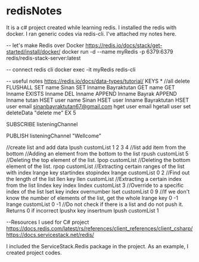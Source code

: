 # redisNotes
It is a c# project created while learning redis. I installed the redis with docker. I ran generic codes via redis-cli. I've attached my notes here.


-- let's make Redis over Docker
https://redis.io/docs/stack/get-started/install/docker/
docker run -d --name myRedis -p 6379:6379 redis/redis-stack-server:latest

-- connect redis cli
docker exec -it myRedis redis-cli

-- useful notes
https://redis.io/docs/data-types/tutorial/
KEYS *
//all delete
FLUSHALL 
SET name Sinan
SET lnname Bayraktutan
GET name
GET lnname
EXISTS lnname
DEL lnname
APPEND lnname Bayrak
APPEND lnname tutan
HSET user name Sinan
HSET user lnname Bayraktutan
HSET user email sinanbayraktutan67@gmail.com
hget user email
hgetall user
set deleteData "delete me" EX 5

SUBSCRIBE listeningChannel

PUBLISH listeningChannel "Wellcome"

//create list and add data
lpush customList 1 2 3 4
//list add item from the bottom
//Adding an element from the bottom to the list
rpush customList 5
//Deleting the top element of the list.
lpop customList
//Deleting the bottom element of the list.
rpop customList
//Extracting certain ranges of the list with index
lrange key startindex stopindex
lrange customList 0 2
//Find out the length of the list
llen key
llen customList
//Extracting a certain index from the list
lindex key index
lindex customList 3
//Override to a specific index of the list
lset key index overnumber
lset customList 0 9
//If we don't know the number of elements of the list, get the whole
lrange key 0 -1
lrange customList 0 -1
//Do not check if there is a list and do not push it. Returns 0 if incorrect
lpushx key insertnum
lpush customList 1



--Resources I used for C# project
https://docs.redis.com/latest/rs/references/client_references/client_csharp/
https://docs.servicestack.net/redis/

I included the ServiceStack.Redis package in the project. As an example, I created project codes.
